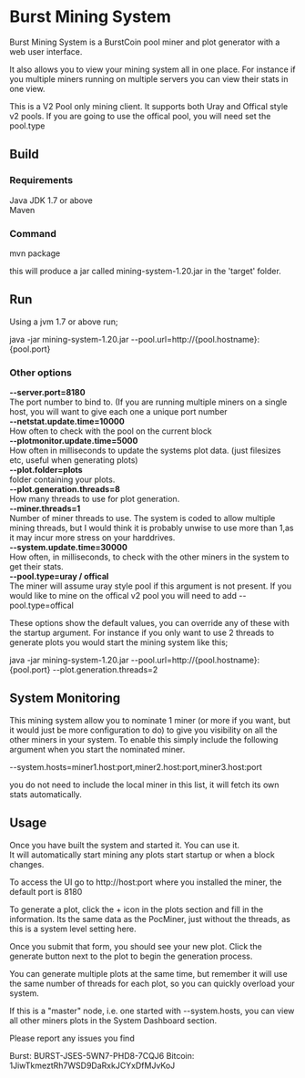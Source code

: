<h1>Burst Mining System</h1>


Burst Mining System is a BurstCoin pool miner and plot generator with a web user interface.

It also allows you to view your mining system all in one place. For instance if you multiple miners running
on multiple servers you can view their stats in one view.

This is a V2 Pool only mining client.  It supports both Uray and Offical style v2 pools. If you are going to use the offical pool, you will need set the pool.type

<h2>Build</h2>

<h3>Requirements</h3>

Java JDK 1.7 or above<br/>
Maven<br/>

<h3>Command</h3>

mvn package

this will produce a jar called mining-system-1.20.jar in the 'target' folder.

<h2>Run</h2> 

Using a jvm 1.7 or above run;<br/>

java -jar mining-system-1.20.jar --pool.url=http://{pool.hostname}:{pool.port} 

<h3>Other options</h3>

<b>--server.port=8180</b><br/>
The port number to bind to. (If you are running multiple miners on a single host, you will want to give each one a unique port number<br/>
<b>--netstat.update.time=10000</b><br/>
  How often to check with the pool on the current block<br/>
<b>--plotmonitor.update.time=5000</b><br/>
  How often in milliseconds to update the systems plot data. (just filesizes etc, useful when generating plots)<br/>
<b>--plot.folder=plots</b><br/>
  folder containing your plots.<br/>
<b>--plot.generation.threads=8</b><br/>
  How many threads to use for plot generation.<br/>
<b>--miner.threads=1</b><br/>
  Number of miner threads to use. The system is coded to allow multiple mining threads, but I would think it is probably unwise to use more than 1,as it may incur more stress on your harddrives.<br/>
<b>--system.update.time=30000</b><br/>
  How often, in milliseconds, to check with the other miners in the system to get their stats.<br/>
<b>--pool.type=uray / offical</b><br/>
  The miner will assume uray style pool if this argument is not present. If you would like to mine on the offical v2 pool you will need to add --pool.type=offical<br/>

These options show the default values, you can override any of these with the startup argument. For instance if you only
want to use 2 threads to generate plots you would start the mining system like this;

java -jar mining-system-1.20.jar --pool.url=http://{pool.hostname}:{pool.port} --plot.generation.threads=2


<h2>System Monitoring</h2>

This mining system allow you to nominate 1 miner (or more if you want, but it would just be more configuration to do) to 
give you visibility on all the other miners in your system.  To enable this simply include the following argument when you
start the nominated miner.

--system.hosts=miner1.host:port,miner2.host:port,miner3.host:port

you do not need to include the local miner in this list, it will fetch its own stats automatically.


<h2>Usage</h2>

Once you have built the system and started it. You can use it.<br/>
It will automatically start mining any plots start startup or when a block changes.<br/>

To access the UI go to http://host:port where you installed the miner, the default port is 8180

To generate a plot, click the + icon in the plots section and fill in the information. Its the same data as the PocMiner, just without the threads, as this is a system level setting here.<br/>

Once you submit that form, you should see your new plot. Click the generate button next to the plot to begin the generation process.<br/>

You can generate multiple plots at the same time, but remember it will use the same number of threads for each plot, so you can quickly overload your system.<br/>

If this is a "master" node, i.e. one started with --system.hosts, you can view all other miners plots in the System Dashboard section.


Please report any issues you find<br/>


Burst: BURST-JSES-5WN7-PHD8-7CQJ6  Bitcoin: 1JiwTkmeztRh7WSD9DaRxkJCYxDfMJvKoJ




